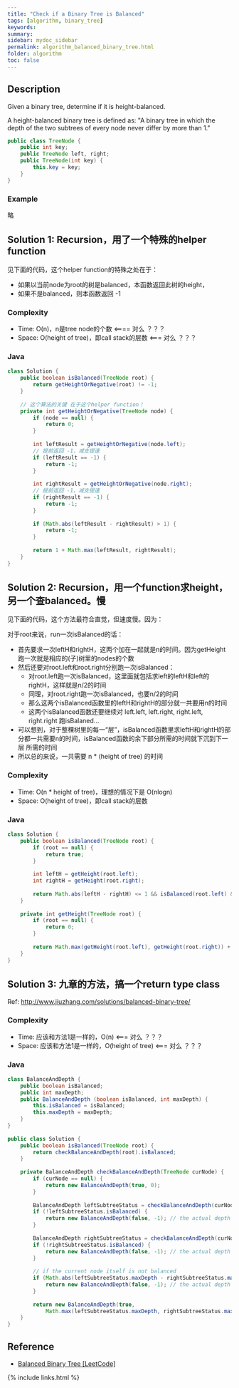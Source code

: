 ```yaml
---
title: "Check if a Binary Tree is Balanced"
tags: [algorithm, binary_tree]
keywords:
summary:
sidebar: mydoc_sidebar
permalink: algorithm_balanced_binary_tree.html
folder: algorithm
toc: false
---
```


## Description
Given a binary tree, determine if it is height-balanced.

A height-balanced binary tree is defined as: "A binary tree in which the depth of the two subtrees of every node never differ by more than 1."

```java
public class TreeNode {
    public int key;
    public TreeNode left, right;
    public TreeNode(int key) {
        this.key = key;
    }
}
```

### Example
略

## Solution 1: Recursion，用了一个特殊的helper function
见下面的代码，这个helper function的特殊之处在于：
* 如果以当前node为root的树是balanced，本函数返回此树的height，
* 如果不是balanced，则本函数返回 -1
    
### Complexity
* Time: O(n)，n是tree node的个数 <==== 对么 ？？？
* Space: O(height of tree)，即call stack的层数 <=== 对么 ？？？

### Java
```java
class Solution {
    public boolean isBalanced(TreeNode root) {
        return getHeightOrNegative(root) != -1;
    }
    
    // 这个算法的关键 在于这个helper function！
    private int getHeightOrNegative(TreeNode node) {
        if (node == null) {
            return 0;
        }
        
        int leftResult = getHeightOrNegative(node.left);
        // 提前返回 -1，减支提速
        if (leftResult == -1) {
            return -1;
        }
        
        int rightResult = getHeightOrNegative(node.right);
        // 提前返回 -1，减支提速
        if (rightResult == -1) {
            return -1;
        }
        
        if (Math.abs(leftResult - rightResult) > 1) {
            return -1;
        }
        
        return 1 + Math.max(leftResult, rightResult);
    }
}
```

## Solution 2: Recursion，用一个function求height，另一个查balanced。慢
见下面的代码，这个方法最符合直觉，但速度慢。因为：

对于root来说，run一次isBalanced的话：
* 首先要求一次leftH和rightH，这两个加在一起就是n的时间。因为getHeight跑一次就是相应的(子)树里的nodes的个数
* 然后还要对root.left和root.right分别跑一次isBalanced：
  * 对root.left跑一次isBalanced，这里面就包括求left的leftH和left的rightH，这样就是n/2的时间
  * 同理，对root.right跑一次isBalanced，也要n/2的时间
  * 那么这两个isBalanced函数里的leftH和rightH的部分就一共要用n的时间
  * 这两个isBalanced函数还要继续对 left.left, left.right, right.left, right.right 跑isBalaned...
* 可以想到，对于整棵树里的每一“层”，isBalanced函数里求leftH和rightH的部分都一共需要n的时间，isBalanced函数的余下部分所需的时间就下沉到下一层
所需的时间
* 所以总的来说，一共需要 n * (height of tree) 的时间

### Complexity
* Time: O(n * height of tree)，理想的情况下是 O(nlogn)
* Space: O(height of tree)，即call stack的层数

### Java
```java
class Solution {
    public boolean isBalanced(TreeNode root) {
        if (root == null) {
            return true;
        }
        
        int leftH = getHeight(root.left);
        int rightH = getHeight(root.right);
        
        return Math.abs(leftH - rightH) <= 1 && isBalanced(root.left) && isBalanced(root.right);
    }
 
    private int getHeight(TreeNode root) {
        if (root == null) {
            return 0;
        }
        
        return Math.max(getHeight(root.left), getHeight(root.right)) + 1;
    }   
}
```

## Solution 3: 九章的方法，搞一个return type class
Ref: http://www.jiuzhang.com/solutions/balanced-binary-tree/

### Complexity
* Time: 应该和方法1是一样的，O(n)  <=== 对么 ？？？
* Space: 应该和方法1是一样的，O(height of tree) <=== 对么 ？？？

### Java
```java
class BalanceAndDepth {
    public boolean isBalanced;
    public int maxDepth;
    public BalanceAndDepth (boolean isBalanced, int maxDepth) {
        this.isBalanced = isBalanced;
        this.maxDepth = maxDepth;
    }
}
    
public class Solution {    
    public boolean isBalanced(TreeNode root) {
        return checkBalanceAndDepth(root).isBalanced;
    }
    
    private BalanceAndDepth checkBalanceAndDepth(TreeNode curNode) {
        if (curNode == null) {
            return new BalanceAndDepth(true, 0);
        }
        
        BalanceAndDepth leftSubtreeStatus = checkBalanceAndDepth(curNode.left);
        if (!leftSubtreeStatus.isBalanced) {
            return new BalanceAndDepth(false, -1); // the actual depth does not matter now
        }
        
        BalanceAndDepth rightSubtreeStatus = checkBalanceAndDepth(curNode.right);
        if (!rightSubtreeStatus.isBalanced) {
            return new BalanceAndDepth(false, -1); // the actual depth does not matter now
        }
        
        // if the current node itself is not balanced
        if (Math.abs(leftSubtreeStatus.maxDepth - rightSubtreeStatus.maxDepth) > 1) {
            return new BalanceAndDepth(false, -1); // the actual depth does not matter now
        }
        
        return new BalanceAndDepth(true, 
            Math.max(leftSubtreeStatus.maxDepth, rightSubtreeStatus.maxDepth) + 1);
    }
}
```

## Reference
* [Balanced Binary Tree [LeetCode]](https://leetcode.com/problems/balanced-binary-tree/description/)

{% include links.html %}
